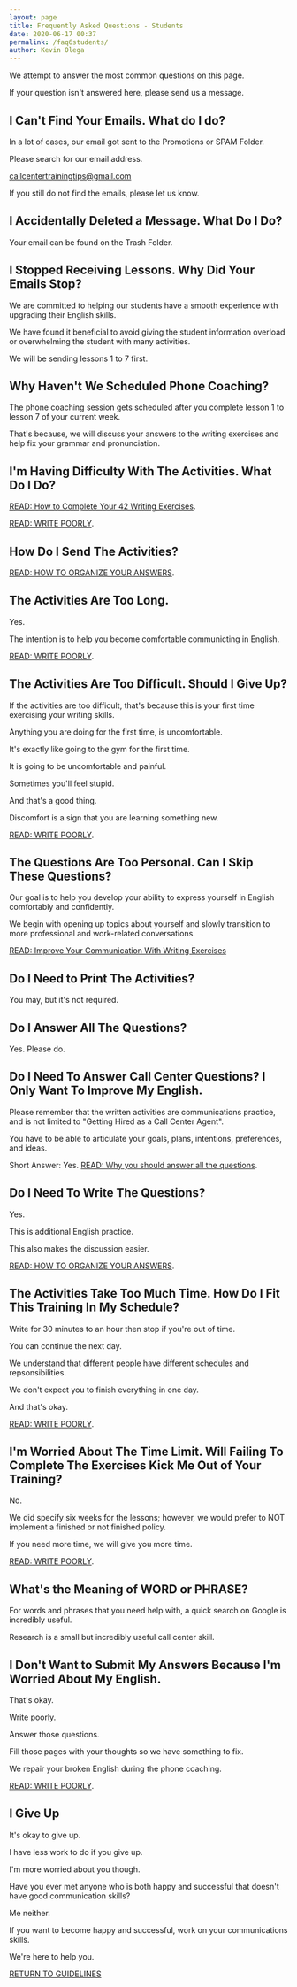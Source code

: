 ```yaml
--- 
layout: page
title: Frequently Asked Questions - Students
date: 2020-06-17 00:37
permalink: /faq6students/ 
author: Kevin Olega 
--- 
```

We attempt to answer the most common questions on this page.

If your question isn't answered here, please send us a message.

## I Can't Find Your Emails. What do I do?

In a lot of cases, our email got sent to the Promotions or SPAM Folder.

Please search for our email address.

callcentertrainingtips@gmail.com

If you still do not find the emails, please let us know.

## I Accidentally Deleted a Message. What Do I Do?

Your email can be found on the Trash Folder.

## I Stopped Receiving Lessons. Why Did Your Emails Stop?

We are committed to helping our students have a smooth experience with upgrading their English skills.

We have found it beneficial to avoid giving the student information overload or overwhelming the student with many activities.

We will be sending lessons 1 to 7 first.


## Why Haven't We Scheduled Phone Coaching?

The phone coaching session gets scheduled after you complete lesson 1 to lesson 7 of your current week.

That's because, we will discuss your answers to the writing exercises and help fix your grammar and pronunciation.


## I'm Having Difficulty With The Activities. What Do I Do?

[READ: How to Complete Your 42 Writing Exercises](https://callcentertrainingtips.com/42tips/).

[READ: WRITE POORLY](https://callcentertrainingtips.com/poorly/).

## How Do I Send The Activities?

[READ: HOW TO ORGANIZE YOUR ANSWERS](https://callcentertrainingtips.com/organize6w).

## The Activities Are Too Long.

Yes.

The intention is to help you become comfortable communicting in English.

[READ: WRITE POORLY](https://callcentertrainingtips.com/poorly/).

## The Activities Are Too Difficult. Should I Give Up?

If the activities are too difficult, that's because this is your first time exercising your writing skills.

Anything you are doing for the first time, is uncomfortable.

It's exactly like going to the gym for the first time.

It is going to be uncomfortable and painful.

Sometimes you'll feel stupid.

And that's a good thing.

Discomfort is a sign that you are learning something new.

[READ: WRITE POORLY](https://callcentertrainingtips.com/poorly/).

## The Questions Are Too Personal. Can I Skip These Questions?

Our goal is to help you develop your ability to express yourself in English comfortably and confidently.

We begin with opening up topics about yourself and slowly transition to more professional and work-related conversations.

[READ: Improve Your Communication With Writing Exercises](https://callcentertrainingtips.com/writingexercise/)

## Do I Need to Print The Activities?

You may, but it's not required.

## Do I Answer All The Questions?

Yes. Please do.

## Do I Need To Answer Call Center Questions? I Only Want To Improve My English.

Please remember that the written activities are communications practice, and is not limited to "Getting Hired as a Call Center Agent".

You have to be able to articulate your goals, plans, intentions, preferences, and ideas.

Short Answer: Yes. [READ: Why you should answer all the questions](https://callcentertrainingtips.com/answerall/).

## Do I Need To Write The Questions?

Yes. 

This is additional English practice.

This also makes the discussion easier.

[READ: HOW TO ORGANIZE YOUR ANSWERS](https://callcentertrainingtips.com/organize6w).


## The Activities Take Too Much Time. How Do I Fit This Training In My Schedule?

Write for 30 minutes to an hour then stop if you're out of time.

You can continue the next day.

We understand that different people have different schedules and repsonsibilities. 

We don't expect you to finish everything in one day.

And that's okay.

[READ: WRITE POORLY](https://callcentertrainingtips.com/poorly/).

## I'm Worried About The Time Limit. Will Failing To Complete The Exercises Kick Me Out of Your Training?

No.

We did specify six weeks for the lessons; however, we would prefer to NOT implement a finished or not finished policy.

If you need more time, we will give you more time.

[READ: WRITE POORLY](https://callcentertrainingtips.com/poorly/).

## What's the Meaning of WORD or PHRASE?

For words and phrases that you need help with, a quick search on Google is incredibly useful.

Research is a small but incredibly useful call center skill.

## I Don't Want to Submit My Answers Because I'm Worried About My English.

That's okay.

Write poorly.

Answer those questions.

Fill those pages with your thoughts so we have something to fix.

We repair your broken English during the phone coaching.

[READ: WRITE POORLY](https://callcentertrainingtips.com/poorly/).

## I Give Up

It's okay to give up.

I have less work to do if you give up.

I'm more worried about you though.

Have you ever met anyone who is both happy and successful that doesn't have good communication skills?

Me neither.

If you want to become happy and successful, work on your communications skills.

We're here to help you.

<a href="https://callcentertrainingtips.com/6wlguide/" class="button focus">RETURN TO GUIDELINES</a> 